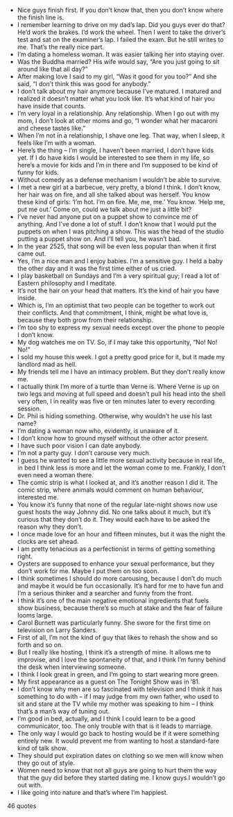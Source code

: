  - Nice guys finish first. If you don’t know that, then you don’t know where the finish line is.
 - I remember learning to drive on my dad’s lap. Did you guys ever do that? He’d work the brakes. I’d work the wheel. Then I went to take the driver’s test and sat on the examiner’s lap. I failed the exam. But he still writes to me. That’s the really nice part.
 - I’m dating a homeless woman. It was easier talking her into staying over.
 - Was the Buddha married? His wife would say, “Are you just going to sit around like that all day?”
 - After making love I said to my girl, “Was it good for you too?” And she said, “I don’t think this was good for anybody.”
 - I don’t talk about my hair anymore because I’ve matured. I matured and realized it doesn’t matter what you look like. It’s what kind of hair you have inside that counts.
 - I’m very loyal in a relationship. Any relationship. When I go out with my mom, I don’t look at other moms and go, “I wonder what her macaroni and cheese tastes like.”
 - When I’m not in a relationship, I shave one leg. That way, when I sleep, it feels like I’m with a woman.
 - Here’s the thing – I’m single, I haven’t been married, I don’t have kids yet. If I do have kids I would be interested to see them in my life, so here’s a movie for kids and I’m in there and I’m supposed to be kind of funny for kids.
 - Without comedy as a defense mechanism I wouldn’t be able to survive.
 - I met a new girl at a barbecue, very pretty, a blond I think. I don’t know, her hair was on fire, and all she talked about was herself. You know these kind of girls: ‘I’m hot. I’m on fire. Me, me, me.’ You know. ‘Help me, put me out.’ Come on, could we talk about me just a little bit?
 - I’ve never had anyone put on a puppet show to convince me of anything. And I’ve done a lot of stuff. I don’t know that I would put the puppets on when I was pitching a show. This was the head of the studio putting a puppet show on. And I’ll tell you, he wasn’t bad.
 - In the year 2525, that song will be even less popular than when it first came out.
 - Yes, I’m a nice man and I enjoy babies. I’m a sensitive guy. I held a baby the other day and it was the first time either of us cried.
 - I play basketball on Sundays and I’m a very spiritual guy; I read a lot of Eastern philosophy and I meditate.
 - It’s not the hair on your head that matters. It’s the kind of hair you have inside.
 - Which is, I’m an optimist that two people can be together to work out their conflicts. And that commitment, I think, might be what love is, because they both grow from their relationship.
 - I’m too shy to express my sexual needs except over the phone to people I don’t know.
 - My dog watches me on TV. So, if I may take this opportunity, “No! No! No!”
 - I sold my house this week. I got a pretty good price for it, but it made my landlord mad as hell.
 - My friends tell me I have an intimacy problem. But they don’t really know me.
 - I actually think I’m more of a turtle than Verne is. Where Verne is up on two legs and moving at full speed and doesn’t pull his head into the shell very often, I in reality was five or ten minutes later to every recording session.
 - Dr. Phil is hiding something. Otherwise, why wouldn’t he use his last name?
 - I’m dating a woman now who, evidently, is unaware of it.
 - I don’t know how to ground myself without the other actor present.
 - I have such poor vision I can date anybody.
 - I’m not a party guy. I don’t carouse very much.
 - I guess he wanted to see a little more sexual activity because in real life, in bed I think less is more and let the woman come to me. Frankly, I don’t even need a woman there.
 - The comic strip is what I looked at, and it’s another reason I did it. The comic strip, where animals would comment on human behaviour, interested me.
 - You know it’s funny that none of the regular late-night shows now use guest hosts the way Johnny did. No one talks about it much, but it’s curious that they don’t do it. They would each have to be asked the reason why they don’t.
 - I once made love for an hour and fifteen minutes, but it was the night the clocks are set ahead.
 - I am pretty tenacious as a perfectionist in terms of getting something right.
 - Oysters are supposed to enhance your sexual performance, but they don’t work for me. Maybe I put them on too soon.
 - I think sometimes I should do more carousing, because I don’t do much and maybe it would be fun occasionally. It’s hard for me to have fun and I’m a serious thinker and a searcher and funny from the front.
 - I think it’s one of the main negative emotional ingredients that fuels show business, because there’s so much at stake and the fear of failure looms large.
 - Carol Burnett was particularly funny. She swore for the first time on television on Larry Sanders.
 - First of all, I’m not the kind of guy that likes to rehash the show and so forth and so on.
 - But I really like hosting, I think it’s a strength of mine. It allows me to improvise, and I love the spontaneity of that, and I think I’m funny behind the desk when interviewing someone.
 - I think I look great in green, and I’m going to start wearing more green.
 - My first appearance as a guest on The Tonight Show was in ’81.
 - I don’t know why men are so fascinated with television and I think it has something to do with – if I may judge from my own father, who used to sit and stare at the TV while my mother was speaking to him – I think that’s a man’s way of tuning out.
 - I’m good in bed, actually, and I think I could learn to be a good communicator, too. The only trouble with that is it leads to marriage.
 - The only way I would go back to hosting would be if it were something entirely new. It would prevent me from wanting to host a standard-fare kind of talk show.
 - They should put expiration dates on clothing so we men will know when they go out of style.
 - Women need to know that not all guys are going to hurt them the way that the guy did before they started dating me. I know guys I wouldn’t go out with.
 - I like going into nature and that’s where I’m happiest.

46 quotes